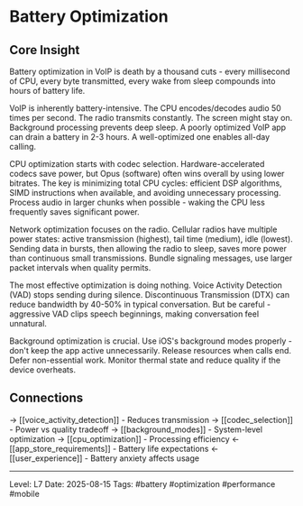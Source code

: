 # Battery Optimization

## Core Insight
Battery optimization in VoIP is death by a thousand cuts - every millisecond of CPU, every byte transmitted, every wake from sleep compounds into hours of battery life.

VoIP is inherently battery-intensive. The CPU encodes/decodes audio 50 times per second. The radio transmits constantly. The screen might stay on. Background processing prevents deep sleep. A poorly optimized VoIP app can drain a battery in 2-3 hours. A well-optimized one enables all-day calling.

CPU optimization starts with codec selection. Hardware-accelerated codecs save power, but Opus (software) often wins overall by using lower bitrates. The key is minimizing total CPU cycles: efficient DSP algorithms, SIMD instructions when available, and avoiding unnecessary processing. Process audio in larger chunks when possible - waking the CPU less frequently saves significant power.

Network optimization focuses on the radio. Cellular radios have multiple power states: active transmission (highest), tail time (medium), idle (lowest). Sending data in bursts, then allowing the radio to sleep, saves more power than continuous small transmissions. Bundle signaling messages, use larger packet intervals when quality permits.

The most effective optimization is doing nothing. Voice Activity Detection (VAD) stops sending during silence. Discontinuous Transmission (DTX) can reduce bandwidth by 40-50% in typical conversation. But be careful - aggressive VAD clips speech beginnings, making conversation feel unnatural.

Background optimization is crucial. Use iOS's background modes properly - don't keep the app active unnecessarily. Release resources when calls end. Defer non-essential work. Monitor thermal state and reduce quality if the device overheats.

## Connections
→ [[voice_activity_detection]] - Reduces transmission
→ [[codec_selection]] - Power vs quality tradeoff
→ [[background_modes]] - System-level optimization
→ [[cpu_optimization]] - Processing efficiency
← [[app_store_requirements]] - Battery life expectations
← [[user_experience]] - Battery anxiety affects usage

---
Level: L7
Date: 2025-08-15
Tags: #battery #optimization #performance #mobile